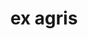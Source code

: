 ---
title: ex agris
meaning: out of the fields
ch: 6
di: (ablative plural)
pos: prepphrase
preposition: ex
noun: agrīs
---